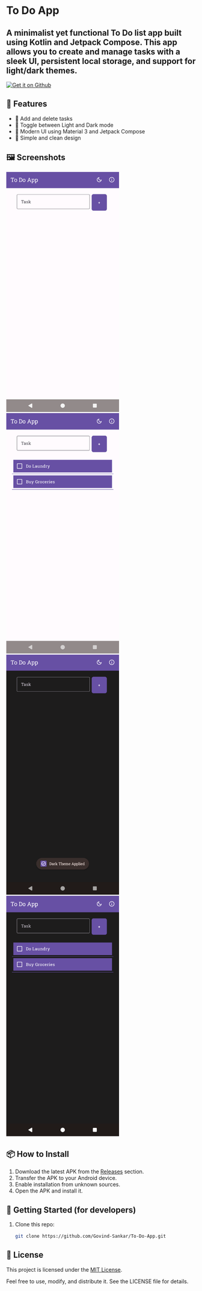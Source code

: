# To Do App

A minimalist yet functional **To Do list app** built using **Kotlin** and **Jetpack Compose**. This app allows you to create and manage tasks with a sleek UI, persistent local storage, and support for light/dark themes.
---

<a href = https://github.com/Govind-Sankar/To-Do-App/releases>
<img src="https://censorship.no/img/github-badge.png" alt="Get it on Github" height="80">
</a>

## 📱 Features

- 📝 Add and delete tasks
- 🌙 Toggle between Light and Dark mode
- 🎨 Modern UI using Material 3 and Jetpack Compose
- 🙌 Simple and clean design

## 🖼️ Screenshots

<img src="screenshots/Screenshot_1.png" width="300"/>
<img src="screenshots/Screenshot_2.png" width="300"/>
<img src="screenshots/Screenshot_3.png" width="300"/>
<img src="screenshots/Screenshot_4.png" width="300"/>


## 📦 How to Install

1. Download the latest APK from the [Releases](https://github.com/Govind-Sankar/To-Do-App/releases) section.
2. Transfer the APK to your Android device.
3. Enable installation from unknown sources.
4. Open the APK and install it.

## 🚀 Getting Started (for developers)

1. Clone this repo:
   ```bash
   git clone https://github.com/Govind-Sankar/To-Do-App.git

## 📄 License

This project is licensed under the [MIT License](LICENSE).

Feel free to use, modify, and distribute it. See the LICENSE file for details.
